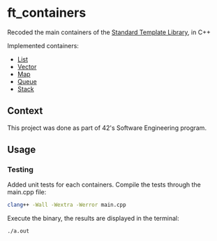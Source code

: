 # ft_containers

Recoded the main containers of the [Standard Template Library](https://www.cplusplus.com/reference/stl/?kw=stl), in C++


Implemented containers:
- [List](https://www.cplusplus.com/reference/list/list/)
- [Vector](https://www.cplusplus.com/reference/vector/vector/)
- [Map](https://www.cplusplus.com/reference/map/map/)
- [Queue](https://www.cplusplus.com/reference/queue/queue/)
- [Stack](https://www.cplusplus.com/reference/stack/stack/)

## Context

This project was done as part of 42's Software Engineering program.

## Usage

### Testing

Added unit tests for each containers.
Compile the tests through the main.cpp file:

```bash
clang++ -Wall -Wextra -Werror main.cpp
```

Execute the binary, the results are displayed in the terminal:

```bash
./a.out
```
